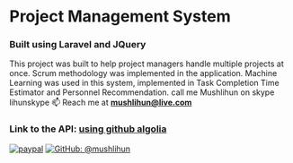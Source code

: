 # Project Management System

### Built using Laravel and JQuery

This project was built to help project managers handle multiple projects at once. Scrum methodology was implemented in the application. Machine Learning was used in this system, implemented in Task Completion Time Estimator and Personnel Recommendation.
call me Mushlihun on skype lihunskype
📫 Reach me at **mushlihun@live.com**
### Link to the API: [using github algolia](https://dashboard.algolia.com/users/sign_in)
<a href="https://www.paypal.me/mushlihun"><img src="https://img.shields.io/badge/Donate-PayPal-green.svg" alt="paypal"/></a>
[![GitHub: @mushlihun](https://img.shields.io/github/followers/mushlihun?label=follow&style=social)](https://github.com/mushlihun)